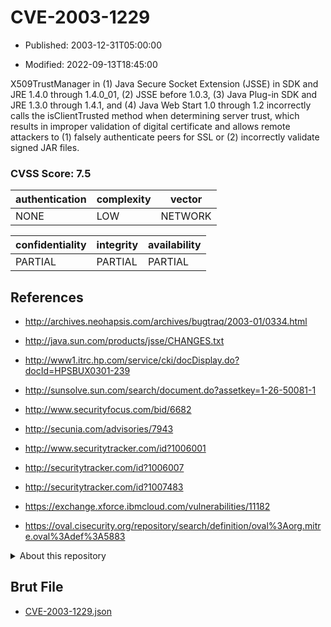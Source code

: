 # CVE-2003-1229

- Published: 2003-12-31T05:00:00

- Modified: 2022-09-13T18:45:00

X509TrustManager in (1) Java Secure Socket Extension (JSSE) in SDK and JRE 1.4.0 through 1.4.0_01, (2) JSSE before 1.0.3, (3) Java Plug-in SDK and JRE 1.3.0 through 1.4.1, and (4) Java Web Start 1.0 through 1.2 incorrectly calls the isClientTrusted method when determining server trust, which results in improper validation of digital certificate and allows remote attackers to (1) falsely authenticate peers for SSL or (2) incorrectly validate signed JAR files.

### CVSS Score: **7.5**

| authentication | complexity | vector |
| --- | --- | --- |
| NONE | LOW | NETWORK |

| confidentiality | integrity | availability |
| --- | --- | --- |
| PARTIAL | PARTIAL | PARTIAL |

## References

* http://archives.neohapsis.com/archives/bugtraq/2003-01/0334.html

* http://java.sun.com/products/jsse/CHANGES.txt

* http://www1.itrc.hp.com/service/cki/docDisplay.do?docId=HPSBUX0301-239

* http://sunsolve.sun.com/search/document.do?assetkey=1-26-50081-1

* http://www.securityfocus.com/bid/6682

* http://secunia.com/advisories/7943

* http://www.securitytracker.com/id?1006001

* http://securitytracker.com/id?1006007

* http://securitytracker.com/id?1007483

* https://exchange.xforce.ibmcloud.com/vulnerabilities/11182

* https://oval.cisecurity.org/repository/search/definition/oval%3Aorg.mitre.oval%3Adef%3A5883

<details>
<summary>About this repository</summary> 

  This repository is part of the project [Live Hack CVE](https://github.com/Live-Hack-CVE). Main website can be found [www.live-hack.org](https://www.live-hack.org) 
  
  Made by [Sn0wAlice](https://github.com/Sn0wAlice) for the people that care about security and need to have a feed of the latest CVEs. Hope you enjoy it, don't forget to star the repo and follow me on [Twitter](https://twitter.com/Sn0wAlice) and [Github](https://github.com/Sn0wAlice). And that is my [personnal website](https://www.alice-snow.me/)

  - [Home Page](https://github.com/Live-Hack-CVE)
  - [Framework](https://github.com/Live-Hack-CVE/cve-framework)
  - [CVE database](https://github.com/Live-Hack-CVE/full_database)
  - [Changelog](https://github.com/Live-Hack-CVE/Changelog)
</details>

## Brut File

* [CVE-2003-1229.json](https://raw.githubusercontent.com/Live-Hack-CVE/full_database/main/cves/2003/CVE-2003-1229.json)


